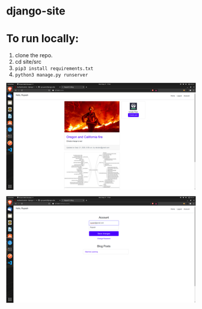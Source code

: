 # django-site

# To run locally:
1. clone the repo.
2. cd site/src
3. `pip3 install requirements.txt`
4. `python3 manage.py runserver`

![](home.png)

![](account.png)